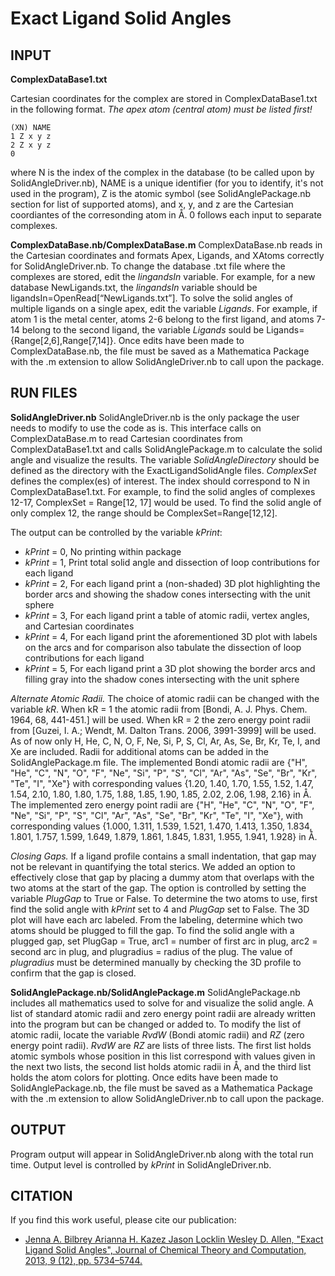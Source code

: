 # Exact Ligand Solid Angles

## INPUT
**ComplexDataBase1.txt**

Cartesian coordinates for the complex are stored in ComplexDataBase1.txt in the following format. *The apex atom (central atom) must be listed first!*
```
(XN) NAME
1 Z x y z
2 Z x y z
0
```
where N is the index of the complex in the database (to be called upon by SolidAngleDriver.nb), NAME is a unique identifier (for you to identify, it's not used in the program), Z is the atomic symbol (see SolidAnglePackage.nb section for list of supported atoms), and x, y, and z are the Cartesian coordiantes of the corresonding atom in Å. 0 follows each input to separate complexes.


**ComplexDataBase.nb/ComplexDataBase.m**
ComplexDataBase.nb reads in the Cartesian coordinates and formats Apex, Ligands, and XAtoms correctly for SolidAngleDriver.nb. To change the database .txt file where the complexes are stored, edit the *lingandsIn* variable. For example, for a new database NewLigands.txt, the *lingandsIn* variable should be ligandsIn=OpenRead[“NewLigands.txt”]. To solve the solid angles of multiple ligands on a single apex, edit the variable *Ligands*. For example, if atom 1 is the metal center, atoms 2-6 belong to the first ligand, and atoms 7-14 belong to the second ligand, the variable *Ligands* sould be Ligands={Range[2,6],Range[7,14]}. Once edits have been made to ComplexDataBase.nb, the file must be saved as a Mathematica Package with the .m extension to allow SolidAngleDriver.nb to call upon the package.


## RUN FILES
**SolidAngleDriver.nb**
SolidAngleDriver.nb is the only package the user needs to modify to use the code as is. This interface calls on ComplexDataBase.m to read Cartesian coordinates from ComplexDataBase1.txt and calls SolidAnglePackage.m to calculate the solid angle and visualize the results. The variable *SolidAngleDirectory* should be defined as the directory with the ExactLigandSolidAngle files. *ComplexSet* defines the complex(es) of interest. The index should correspond to N in ComplexDataBase1.txt. For example, to find the solid angles of complexes 12-17, ComplexSet = Range[12, 17] would be used. To find the solid angle of only complex 12, the range should be ComplexSet=Range[12,12].

The output can be controlled by the variable *kPrint*:
* *kPrint* = 0, No printing within package
* *kPrint* = 1, Print total solid angle and dissection of loop contributions for each ligand
* *kPrint* = 2, For each ligand print a (non-shaded) 3D plot highlighting the border arcs and showing the shadow cones intersecting with the unit sphere
* *kPrint* = 3, For each ligand print a table of atomic radii, vertex angles, and Cartesian coordinates
* *kPrint* = 4, For each ligand print the aforementioned 3D plot with labels on the arcs and for comparison also tabulate the dissection of loop contributions for each ligand
* *kPrint* = 5, For each ligand print a 3D plot showing the border arcs and filling gray into the shadow cones intersecting with the unit sphere

*Alternate Atomic Radii.* The choice of atomic radii can be changed with the variable *kR*. When kR = 1 the atomic radii from [Bondi, A. J. Phys. Chem. 1964, 68, 441-451.] will be used. When kR = 2 the zero energy point radii from [Guzei, I. A.; Wendt, M. Dalton Trans. 2006, 3991-3999] will be used. As of now only H, He, C, N, O, F, Ne, Si, P, S, Cl, Ar, As, Se, Br, Kr, Te, I, and Xe are included. Radii for additional atoms can be added in the SolidAnglePackage.m file. The implemented Bondi atomic radii are {"H", "He", "C", "N", "O", "F", "Ne", "Si", "P", "S", "Cl", "Ar", "As", "Se", "Br", "Kr", "Te", "I", "Xe"} with corresponding values {1.20, 1.40, 1.70, 1.55, 1.52, 1.47, 1.54, 2.10, 1.80, 1.80, 1.75, 1.88, 1.85, 1.90, 1.85, 2.02, 2.06, 1.98, 2.16} in Å. The implemented zero energy point radii are {"H", "He", "C", "N", "O", "F", "Ne", "Si", "P", "S", "Cl", "Ar", "As", "Se", "Br", "Kr", "Te", "I", "Xe"}, with corresponding values {1.000, 1.311, 1.539, 1.521, 1.470, 1.413, 1.350, 1.834, 1.801, 1.757, 1.599, 1.649, 1.879, 1.861, 1.845, 1.831, 1.955, 1.941, 1.928} in Å.

*Closing Gaps.* If a ligand profile contains a small indentation, that gap may not be relevant in quantifying the total sterics. We added an option to effectively close that gap by placing a dummy atom that overlaps with the two atoms at the start of the gap. The option is controlled by setting the variable *PlugGap* to True or False. To determine the two atoms to use, first find the solid angle with *kPrint* set to 4 and *PlugGap* set to False. The 3D plot will have each arc labeled. From the labeling, determine which two atoms should be plugged to fill the gap. To find the solid angle with a plugged gap, set PlugGap = True, arc1 = number of first arc in plug, arc2 = second arc in plug, and plugradius = radius of the plug. The value of *plugradius* must be determined manually by checking the 3D profile to confirm that the gap is closed.


**SolidAnglePackage.nb/SolidAnglePackage.m**
SolidAnglePackage.nb includes all mathematics used to solve for and visualize the solid angle. A list of standard atomic radii and zero energy point radii are already written into the program but can be changed or added to. To modify the list of atomic radii, locate the variable *RvdW* (Bondi atomic radii) and *RZ* (zero energy point radii). *RvdW* are *RZ* are lists of three lists. The first list holds atomic symbols whose position in this list correspond with values given in the next two lists, the second list holds atomic radii in Å, and the third list holds the atom colors for plotting. Once edits have been made to SolidAnglePackage.nb, the file must be saved as a Mathematica Package with the .m extension to allow SolidAngleDriver.nb to call upon the package.


## OUTPUT
Program output will appear in SolidAngleDriver.nb along with the total run time. Output level is controlled by *kPrint* in SolidAngleDriver.nb.


## CITATION
If you find this work useful, please cite our publication: 
* [Jenna A. Bilbrey  Arianna H. Kazez  Jason Locklin  Wesley D. Allen, "Exact Ligand Solid Angles", Journal of Chemical Theory and Computation, 2013, 9 (12), pp. 5734–5744.](https://pubs.acs.org/doi/abs/10.1021/ct400426e)


